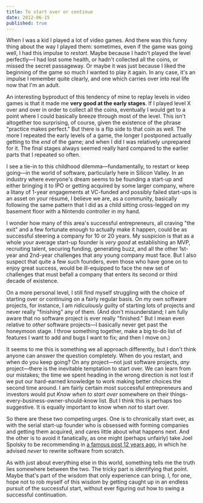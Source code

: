 ```yaml
---
title: To start over or continue
date: 2012-06-15
published: true
---
```


When I was a kid I played a lot of video games. And there was this funny thing about the way I played them: sometimes, even if the game was going well, I had this impulse to *restart*. Maybe because I hadn't played the level perfectly—I had lost some health, or hadn't collected all the coins, or missed the secret passageway. Or maybe it was just because I liked the beginning of the game so much I wanted to play it again. In any case, it's an impulse I remember quite clearly, and one which carries over into real life now that I'm an adult.

An interesting byproduct of this tendency of mine to replay levels in video games is that it made me **very good at the early stages**. If I played level X over and over in order to collect all the coins, eventually I would get to a point where I could basically breeze through most of the level. This isn't altogether too surprising, of course, given the existence of the phrase "practice makes perfect." But there is a flip side to that coin as well. The more I repeated the early levels of a game, the longer I postponed actually getting to the *end* of the game; and when I did I was relatively unprepared for it. The final stages always seemed really hard compared to the earlier parts that I repeated so often.

I see a tie-in to this childhood dilemma—fundamentally, to restart or keep going—in the world of software, particularly here in Silicon Valley. In an industry where everyone's dream seems to be founding a start-up and either bringing it to IPO or getting acquired by some larger company, where a litany of 1-year engagements at VC-funded and possibly failed start-ups is an asset on your résumé, I believe we are, as a community, basically following the same pattern that I did as a child sitting cross-legged on my basement floor with a Nintendo controller in my hand.

I wonder how many of this area's successful entrepreneurs, all craving "the exit" and a few fortunate enough to actually make it happen, could be as successful steering a company for 10 or 20 years. My suspicion is that as a whole your average start-up founder is *very good* at establishing an MVP, recruiting talent, securing funding, generating buzz, and all the other 1st-year and 2nd-year challenges that any young company must face. But I also suspect that quite a few such founders, even those who have gone on to enjoy great success, would be ill-equipped to face the new set of challenges that must befall a company that enters its second or third decade of existence.

On a more personal level, I still find myself struggling with the choice of starting over or continuing on a fairly regular basis. On my own software projects, for instance, I am *ridiculously* guilty of starting lots of projects and never really "finishing" any of them. (And don't misunderstand; I am fully aware that no software project is ever really "finished." But I mean even relative to *other* software projects—I basically never get past the honeymoon stage. I throw something together, make a big to-do list of features I want to add and bugs I want to fix; and then I move on.)

It seems to me this is something we all approach differently, but I don't think anyone can answer the question completely. When do you restart, and when do you keep going? On any project—not just software projects, *any* project—there is the inevitable temptation to start over. We can learn from our mistakes; the time we spent heading in the wrong direction is not lost if we put our hard-earned knowledge to work making better choices the second time around. I am fairly certain most successful entrepreneurs and investors would put *Know when to start over* somewhere on their things-every-business-owner-should-know list. But I think this is perhaps too suggestive. It is equally important to know when *not* to start over.

So there are these two competing urges. One is to chronically start over, as with the serial start-up founder who is obsessed with forming companies and getting them acquired, and cares little about what happens next. And the other is to avoid it fanatically, as one might (perhaps unfairly) take Joel Spolsky to be recommending in [a famous post 12 years ago](http://www.joelonsoftware.com/articles/fog0000000069.html), in which he advised *never* to rewrite software from scratch.

As with just about everything else in this world, something tells me the truth lies somewhere between the two. The tricky part is identifying that point. Maybe that's part of the wisdom that only experience can bring. I, for one, hope not to rob myself of this wisdom by getting caught up in an endless pursuit of the successful start, without ever figuring out how to swing a successful continuation.
